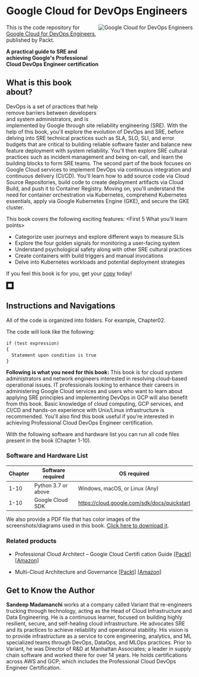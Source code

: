 # Google Cloud for DevOps Engineers

<a href="https://www.packtpub.com/product/google-cloud-for-devops-engineers/9781839218019?utm_source=github&utm_medium=repository&utm_campaign=9781839218019"><img src="https://static.packt-cdn.com/products/9781839218019/cover/smaller" alt="Google Cloud for DevOps Engineers" height="256px" align="right"></a>

This is the code repository for [Google Cloud for DevOps Engineers](https://www.packtpub.com/product/google-cloud-for-devops-engineers/9781839218019?utm_source=github&utm_medium=repository&utm_campaign=9781839218019), published by Packt.

**A practical guide to SRE and achieving Google's Professional Cloud DevOps Engineer certification**

## What is this book about?
DevOps is a set of practices that help remove barriers between developers and system administrators, and is implemented by Google through site reliability engineering (SRE). With the help of this book, you'll explore the evolution of DevOps and SRE, before delving into SRE technical practices such as SLA, SLO, SLI, and error budgets that are critical to building reliable software faster and balance new feature deployment with system reliability. You'll then explore SRE cultural practices such as incident management and being on-call, and learn the building blocks to form SRE teams. The second part of the book focuses on Google Cloud services to implement DevOps via continuous integration and continuous delivery (CI/CD). You'll learn how to add source code via Cloud Source Repositories, build code to create deployment artifacts via Cloud Build, and push it to Container Registry. Moving on, you'll understand the need for container orchestration via Kubernetes, comprehend Kubernetes essentials, apply via Google Kubernetes Engine (GKE), and secure the GKE cluster.

This book covers the following exciting features: <First 5 What you'll learn points>
* Categorize user journeys and explore different ways to measure SLIs
* Explore the four golden signals for monitoring a user-facing system
* Understand psychological safety along with other SRE cultural practices
* Create containers with build triggers and manual invocations
* Delve into Kubernetes workloads and potential deployment strategies

If you feel this book is for you, get your [copy](https://www.amazon.com/dp/1839218010) today!

<a href="https://www.packtpub.com/?utm_source=github&utm_medium=banner&utm_campaign=GitHubBanner"><img src="https://raw.githubusercontent.com/PacktPublishing/GitHub/master/GitHub.png" alt="https://www.packtpub.com/" border="5" /></a>

## Instructions and Navigations
All of the code is organized into folders. For example, Chapter02.

The code will look like the following:
```
if (test expression)
{
  Statement upon condition is true
}
```

**Following is what you need for this book:**
This book is for cloud system administrators and network engineers interested in resolving cloud-based operational issues. IT professionals looking to enhance their careers in administering Google Cloud services and users who want to learn about applying SRE principles and implementing DevOps in GCP will also benefit from this book. Basic knowledge of cloud computing, GCP services, and CI/CD and hands-on experience with Unix/Linux infrastructure is recommended. You'll also find this book useful if you're interested in achieving Professional Cloud DevOps Engineer certification.

With the following software and hardware list you can run all code files present in the book (Chapter 1-10).

### Software and Hardware List

| Chapter  | Software required                   | OS required                        |
| -------- | ------------------------------------| -----------------------------------|
| 1-10        | Python 3.7 or above              | Windows, macOS, or Linux (Any) |
| 1-10       | Google Cloud SDK                  | https://cloud.google.com/sdk/docs/quickstart |

We also provide a PDF file that has color images of the screenshots/diagrams used in this book. [Click here to download it](http://www.packtpub.com/sites/default/files/downloads/9781839218019_ColorImages.pdf).

### Related products 
* Professional Cloud Architect – Google Cloud Certifi cation Guide [[Packt]](https://www.packtpub.com/product/professional-cloud-architect-google-cloud-certification-guide/9781838555276?utm_source=github&utm_medium=repository&utm_campaign=9781838555276) [[Amazon]](https://www.amazon.com/dp/1838555277)

* Multi-Cloud Architecture and Governance [[Packt]](https://www.packtpub.com/product/multi-cloud-architecture-and-governance/9781800203198?utm_source=github&utm_medium=repository&utm_campaign=9781800203198) [[Amazon]](https://www.amazon.com/dp/1800203195)

## Get to Know the Author
**Sandeep Madamanchi** works at a company called Variant that re-engineers trucking through technology, acting as the Head of Cloud Infrastructure and Data Engineering. He is a continuous learner, focused on building highly resilient, secure, and self-healing cloud infrastructure. He advocates SRE and its practices to achieve reliability and operational stability. His vision is to provide infrastructure as a service to core engineering, analytics, and ML specialized teams through DevOps, DataOps, and MLOps practices.
Prior to Variant, he was Director of R&D at Manhattan Associates; a leader in supply chain software and worked there for over 14 years. He holds certifications across AWS and GCP; which includes the Professional Cloud DevOps Engineer Certification.

